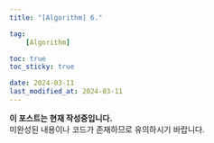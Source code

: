 ```yaml
---
title: "[Algorithm] 6."

tag:
    [Algorithm]

toc: true
toc_sticky: true

date: 2024-03-11
last_modified_at: 2024-03-11
---
```


<p class="notice--primary"><strong>이 포스트는 현재 작성중입니다. </strong><br>미완성된 내용이나 코드가 존재하므로 유의하시기 바랍니다.</p>
